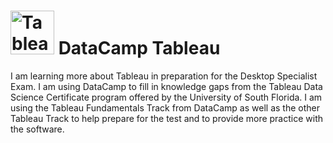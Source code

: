 # <img src="https://cdn.simpleicons.org/datacamp/000/fff" alt="Tableau Logo" width=70> DataCamp Tableau
I am learning more about Tableau in preparation for the Desktop Specialist Exam. I am using DataCamp to fill in knowledge gaps from the Tableau Data Science Certificate program offered by the University of South Florida. I am using the Tableau Fundamentals Track from DataCamp as well as the other Tableau Track to help prepare for the test and to provide more practice with the software. 
